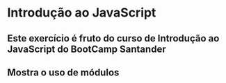 # Introdução ao JavaScript
## Este exercício é fruto do curso de Introdução ao JavaScript do BootCamp Santander
## Mostra o uso de módulos
